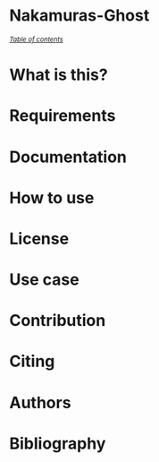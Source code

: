 # Nakamuras-Ghost

<small><i><a href='http://ecotrust-canada.github.io/markdown-toc/'>Table of contents </a></i></small>

# What is this?

# Requirements

# Documentation

# How to use

# License

# Use case

# Contribution

# Citing

# Authors

# Bibliography

